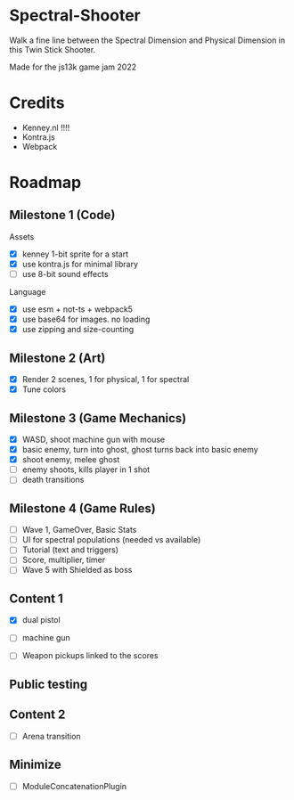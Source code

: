 # Spectral-Shooter
Walk a fine line between the Spectral Dimension and Physical Dimension in this Twin Stick Shooter.

Made for the js13k game jam 2022



# Credits

- Kenney.nl !!!!
- Kontra.js
- Webpack


# Roadmap

## Milestone 1 (Code)

Assets
- [x] kenney 1-bit sprite for a start
- [x] use kontra.js for minimal library
- [ ] use 8-bit sound effects

Language
- [x] use esm + not-ts + webpack5
- [x] use base64 for images. no loading
- [x] use zipping and size-counting

## Milestone 2 (Art)
- [x] Render 2 scenes, 1 for physical, 1 for spectral
- [x] Tune colors

## Milestone 3 (Game Mechanics)
- [x] WASD, shoot machine gun with mouse
- [x] basic enemy, turn into ghost, ghost turns back into basic enemy
- [x] shoot enemy, melee ghost
- [ ] enemy shoots, kills player in 1 shot
- [ ] death transitions

## Milestone 4 (Game Rules)
- [ ] Wave 1, GameOver, Basic Stats
- [ ] UI for spectral populations (needed vs available)
- [ ] Tutorial (text and triggers)
- [ ] Score, multiplier, timer
- [ ] Wave 5 with Shielded as boss

## Content 1
- [x] dual pistol
- [ ] machine gun
- [ ] Weapon pickups linked to the scores


## Public testing


## Content 2
- [ ] Arena transition


## Minimize

- [ ] ModuleConcatenationPlugin